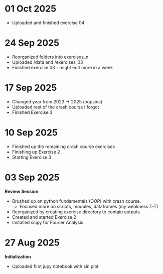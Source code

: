 # 01 Oct 2025
- Uploaded and finished exercise 04

# 24 Sep 2025
- Reorganized folders into exercises_n
- Uploaded /data and /exercises_03
- Finished exercise 03 - might edit more in a week

# 17 Sep 2025
- Changed year from 2023 -> 2025 (oopsies)
- Uploaded rest of the crash course i forgot
- Finished Exercise 3

# 10 Sep 2025
- Finished up the remaining crash course exercises
- Finishing up Exercise 2
- Starting Exercise 3

# 03 Sep 2025
**Review Session**
- Brushed up on python fundamentals (OOP) with crash course.
    - Focused more on scripts, modules, dataframes (my weakness T-T) 
- Reorganized by creating exercise directory to contain outputs.
- Created and started Exercise 2
- Installed scipy for Fourier Analysis

# 27 Aug 2025
**Initialization**
- Uploaded first jupy notebook with sin plot
